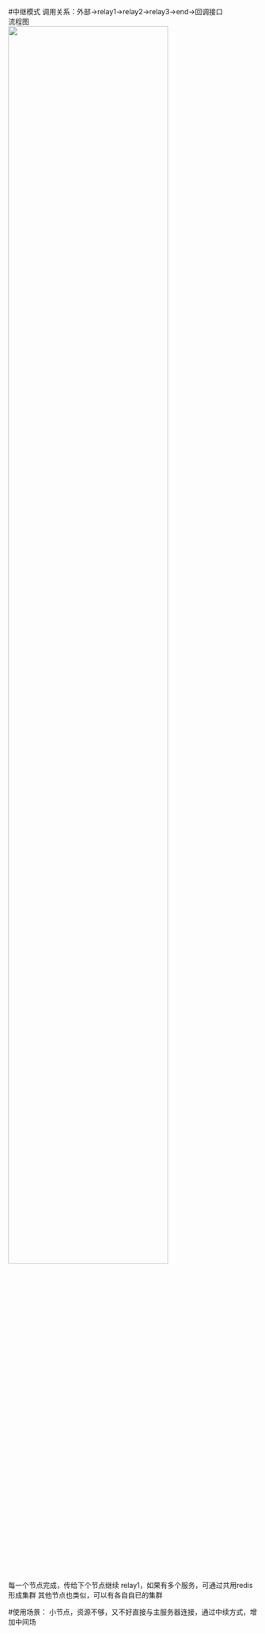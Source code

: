 #中继模式
调用关系：外部->relay1->relay2->relay3->end->回调接口  
流程图  
<img src="https://opendfl-1259373829.cos.ap-guangzhou.myqcloud.com/doc/m3u8sync/relay2.jpg" width="80%" syt height="80%" />

每一个节点完成，传给下个节点继续
relay1，如果有多个服务，可通过共用redis形成集群
其他节点也类似，可以有各自自已的集群

#使用场景：
小节点，资源不够，又不好直接与主服务器连接，通过中续方式，增加中间场